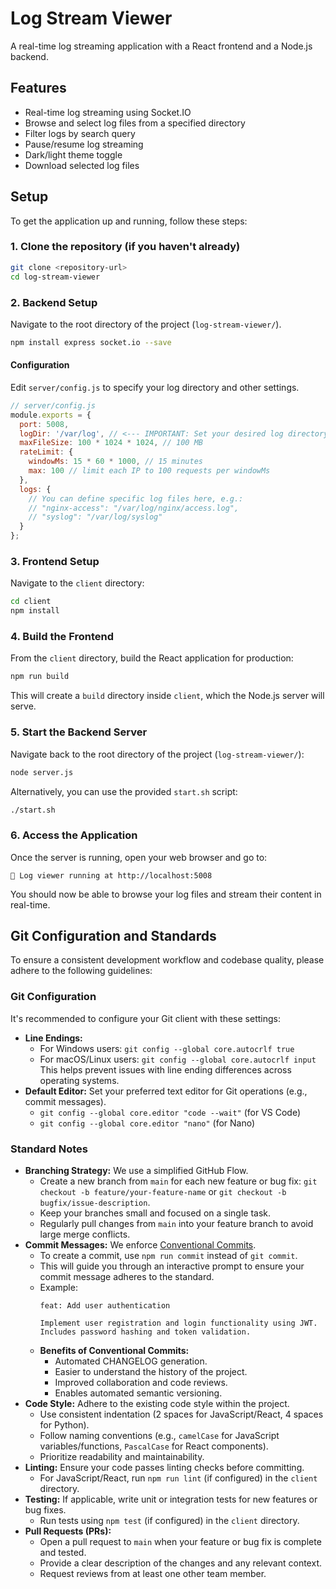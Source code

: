 # Log Stream Viewer

A real-time log streaming application with a React frontend and a Node.js backend.

## Features

- Real-time log streaming using Socket.IO
- Browse and select log files from a specified directory
- Filter logs by search query
- Pause/resume log streaming
- Dark/light theme toggle
- Download selected log files

## Setup

To get the application up and running, follow these steps:

### 1. Clone the repository (if you haven't already)

```bash
git clone <repository-url>
cd log-stream-viewer
```

### 2. Backend Setup

Navigate to the root directory of the project (`log-stream-viewer/`).

```bash
npm install express socket.io --save
```

#### Configuration

Edit `server/config.js` to specify your log directory and other settings.

```javascript
// server/config.js
module.exports = {
  port: 5008,
  logDir: '/var/log', // <--- IMPORTANT: Set your desired log directory here
  maxFileSize: 100 * 1024 * 1024, // 100 MB
  rateLimit: {
    windowMs: 15 * 60 * 1000, // 15 minutes
    max: 100 // limit each IP to 100 requests per windowMs
  },
  logs: {
    // You can define specific log files here, e.g.:
    // "nginx-access": "/var/log/nginx/access.log",
    // "syslog": "/var/log/syslog"
  }
};
```

### 3. Frontend Setup

Navigate to the `client` directory:

```bash
cd client
npm install
```

### 4. Build the Frontend

From the `client` directory, build the React application for production:

```bash
npm run build
```

This will create a `build` directory inside `client`, which the Node.js server will serve.

### 5. Start the Backend Server

Navigate back to the root directory of the project (`log-stream-viewer/`):

```bash
node server.js
```

Alternatively, you can use the provided `start.sh` script:

```bash
./start.sh
```

### 6. Access the Application

Once the server is running, open your web browser and go to:

```
🚀 Log viewer running at http://localhost:5008
```

You should now be able to browse your log files and stream their content in real-time.

## Git Configuration and Standards

To ensure a consistent development workflow and codebase quality, please adhere to the following guidelines:

### Git Configuration

It's recommended to configure your Git client with these settings:

*   **Line Endings:**
    *   For Windows users: `git config --global core.autocrlf true`
    *   For macOS/Linux users: `git config --global core.autocrlf input`
    This helps prevent issues with line ending differences across operating systems.
*   **Default Editor:** Set your preferred text editor for Git operations (e.g., commit messages).
    *   `git config --global core.editor "code --wait"` (for VS Code)
    *   `git config --global core.editor "nano"` (for Nano)

### Standard Notes

*   **Branching Strategy:** We use a simplified GitHub Flow.
    *   Create a new branch from `main` for each new feature or bug fix: `git checkout -b feature/your-feature-name` or `git checkout -b bugfix/issue-description`.
    *   Keep your branches small and focused on a single task.
    *   Regularly pull changes from `main` into your feature branch to avoid large merge conflicts.
*   **Commit Messages:** We enforce [Conventional Commits](https://www.conventionalcommits.org/en/v1.0.0/).
    *   To create a commit, use `npm run commit` instead of `git commit`.
    *   This will guide you through an interactive prompt to ensure your commit message adheres to the standard.
    *   Example:
        ```
        feat: Add user authentication

        Implement user registration and login functionality using JWT.
        Includes password hashing and token validation.
        ```
    *   **Benefits of Conventional Commits:**
        *   Automated CHANGELOG generation.
        *   Easier to understand the history of the project.
        *   Improved collaboration and code reviews.
        *   Enables automated semantic versioning.
*   **Code Style:** Adhere to the existing code style within the project.
    *   Use consistent indentation (2 spaces for JavaScript/React, 4 spaces for Python).
    *   Follow naming conventions (e.g., `camelCase` for JavaScript variables/functions, `PascalCase` for React components).
    *   Prioritize readability and maintainability.
*   **Linting:** Ensure your code passes linting checks before committing.
    *   For JavaScript/React, run `npm run lint` (if configured) in the `client` directory.
*   **Testing:** If applicable, write unit or integration tests for new features or bug fixes.
    *   Run tests using `npm test` (if configured) in the `client` directory.
*   **Pull Requests (PRs):**
    *   Open a pull request to `main` when your feature or bug fix is complete and tested.
    *   Provide a clear description of the changes and any relevant context.
    *   Request reviews from at least one other team member.
